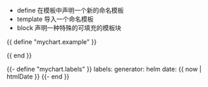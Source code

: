 - define 在模板中声明一个新的命名模板
- template 导入一个命名模板
- block 声明一种特殊的可填充的模板块

{{ define "mychart.example" }}
<!-- something -->
{{ end }}

{{- define "mychart.labels" }}
  labels:
    generator: helm
    date: {{ now | htmlDate }}
{{- end }}